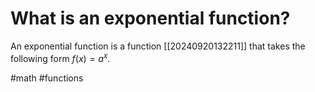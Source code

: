 # What is an exponential function?
An exponential function is a function [[20240920132211]] that takes the following form $f(x)=a^x$.

#math #functions